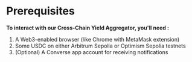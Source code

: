 # Prerequisites

**To interact with our Cross-Chain Yield Aggregator, you'll need :**

1. A Web3-enabled browser (like Chrome with MetaMask extension)
2. Some USDC on either Arbitrum Sepolia or Optimism Sepolia testnets
3. (Optional) A Converse app account for receiving notifications
